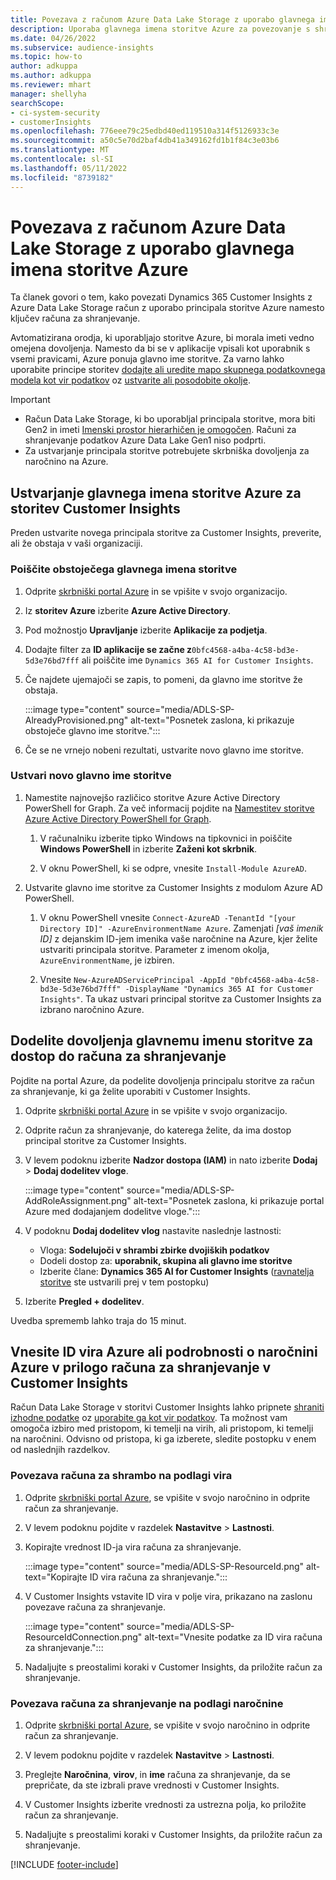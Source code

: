 ```yaml
---
title: Povezava z računom Azure Data Lake Storage z uporabo glavnega imena storitve
description: Uporaba glavnega imena storitve Azure za povezovanje s shrambo Data Lake.
ms.date: 04/26/2022
ms.subservice: audience-insights
ms.topic: how-to
author: adkuppa
ms.author: adkuppa
ms.reviewer: mhart
manager: shellyha
searchScope:
- ci-system-security
- customerInsights
ms.openlocfilehash: 776eee79c25edbd40ed119510a314f5126933c3e
ms.sourcegitcommit: a50c5e70d2baf4db41a349162fd1b1f84c3e03b6
ms.translationtype: MT
ms.contentlocale: sl-SI
ms.lasthandoff: 05/11/2022
ms.locfileid: "8739182"
---
```

# <a name="connect-to-an-azure-data-lake-storage-account-by-using-an-azure-service-principal"></a>Povezava z računom Azure Data Lake Storage z uporabo glavnega imena storitve Azure

Ta članek govori o tem, kako povezati Dynamics 365 Customer Insights z Azure Data Lake Storage račun z uporabo principala storitve Azure namesto ključev računa za shranjevanje. 

Avtomatizirana orodja, ki uporabljajo storitve Azure, bi morala imeti vedno omejena dovoljenja. Namesto da bi se v aplikacije vpisali kot uporabnik s vsemi pravicami, Azure ponuja glavno ime storitve. Za varno lahko uporabite principe storitev [dodajte ali uredite mapo skupnega podatkovnega modela kot vir podatkov](connect-common-data-model.md) oz [ustvarite ali posodobite okolje](create-environment.md).

> [!IMPORTANT]
> - Račun Data Lake Storage, ki bo uporabljal principala storitve, mora biti Gen2 in imeti [Imenski prostor hierarhičen je omogočen](/azure/storage/blobs/data-lake-storage-namespace). Računi za shranjevanje podatkov Azure Data Lake Gen1 niso podprti.
> - Za ustvarjanje principala storitve potrebujete skrbniška dovoljenja za naročnino na Azure.

## <a name="create-an-azure-service-principal-for-customer-insights"></a>Ustvarjanje glavnega imena storitve Azure za storitev Customer Insights

Preden ustvarite novega principala storitve za Customer Insights, preverite, ali že obstaja v vaši organizaciji.

### <a name="look-for-an-existing-service-principal"></a>Poiščite obstoječega glavnega imena storitve

1. Odprite [skrbniški portal Azure](https://portal.azure.com) in se vpišite v svojo organizacijo.

2. Iz **storitev Azure** izberite **Azure Active Directory**.

3. Pod možnostjo **Upravljanje** izberite **Aplikacije za podjetja**.

4. Dodajte filter za **ID aplikacije se začne z**`0bfc4568-a4ba-4c58-bd3e-5d3e76bd7fff` ali poiščite ime `Dynamics 365 AI for Customer Insights`.

5. Če najdete ujemajoči se zapis, to pomeni, da glavno ime storitve že obstaja. 
   
   :::image type="content" source="media/ADLS-SP-AlreadyProvisioned.png" alt-text="Posnetek zaslona, ki prikazuje obstoječe glavno ime storitve.":::
   
6. Če se ne vrnejo nobeni rezultati, ustvarite novo glavno ime storitve.

### <a name="create-a-new-service-principal"></a>Ustvari novo glavno ime storitve

1. Namestite najnovejšo različico storitve Azure Active Directory PowerShell for Graph. Za več informacij pojdite na [Namestitev storitve Azure Active Directory PowerShell for Graph](/powershell/azure/active-directory/install-adv2).

   1. V računalniku izberite tipko Windows na tipkovnici in poiščite **Windows PowerShell** in izberite **Zaženi kot skrbnik**.
   
   1. V oknu PowerShell, ki se odpre, vnesite `Install-Module AzureAD`.

2. Ustvarite glavno ime storitve za Customer Insights z modulom Azure AD PowerShell.

   1. V oknu PowerShell vnesite `Connect-AzureAD -TenantId "[your Directory ID]" -AzureEnvironmentName Azure`. Zamenjati *[vaš imenik ID]* z dejanskim ID-jem imenika vaše naročnine na Azure, kjer želite ustvariti principala storitve. Parameter z imenom okolja, `AzureEnvironmentName`, je izbiren.
  
   1. Vnesite `New-AzureADServicePrincipal -AppId "0bfc4568-a4ba-4c58-bd3e-5d3e76bd7fff" -DisplayName "Dynamics 365 AI for Customer Insights"`. Ta ukaz ustvari principal storitve za Customer Insights za izbrano naročnino Azure. 

## <a name="grant-permissions-to-the-service-principal-to-access-the-storage-account"></a>Dodelite dovoljenja glavnemu imenu storitve za dostop do računa za shranjevanje

Pojdite na portal Azure, da podelite dovoljenja principalu storitve za račun za shranjevanje, ki ga želite uporabiti v Customer Insights.

1. Odprite [skrbniški portal Azure](https://portal.azure.com) in se vpišite v svojo organizacijo.

1. Odprite račun za shranjevanje, do katerega želite, da ima dostop principal storitve za Customer Insights.

1. V levem podoknu izberite **Nadzor dostopa (IAM)** in nato izberite **Dodaj** > **Dodaj dodelitev vloge**.

   :::image type="content" source="media/ADLS-SP-AddRoleAssignment.png" alt-text="Posnetek zaslona, ki prikazuje portal Azure med dodajanjem dodelitve vloge.":::

1. V podoknu **Dodaj dodelitev vlog** nastavite naslednje lastnosti:
   - Vloga: **Sodelujoči v shrambi zbirke dvojiških podatkov**
   - Dodeli dostop za: **uporabnik, skupina ali glavno ime storitve**
   - Izberite člane: **Dynamics 365 AI for Customer Insights** ([ravnatelja storitve](#create-a-new-service-principal) ste ustvarili prej v tem postopku)

1.  Izberite **Pregled + dodelitev**.

Uvedba sprememb lahko traja do 15 minut.

## <a name="enter-the-azure-resource-id-or-the-azure-subscription-details-in-the-storage-account-attachment-to-customer-insights"></a>Vnesite ID vira Azure ali podrobnosti o naročnini Azure v prilogo računa za shranjevanje v Customer Insights

Račun Data Lake Storage v storitvi Customer Insights lahko pripnete [shraniti izhodne podatke](manage-environments.md) oz [uporabite ga kot vir podatkov](connect-dataverse-managed-lake.md). Ta možnost vam omogoča izbiro med pristopom, ki temelji na virih, ali pristopom, ki temelji na naročnini. Odvisno od pristopa, ki ga izberete, sledite postopku v enem od naslednjih razdelkov.

### <a name="resource-based-storage-account-connection"></a>Povezava računa za shrambo na podlagi vira

1. Odprite [skrbniški portal Azure](https://portal.azure.com), se vpišite v svojo naročnino in odprite račun za shranjevanje.

1. V levem podoknu pojdite v razdelek **Nastavitve** > **Lastnosti**.

1. Kopirajte vrednost ID-ja vira računa za shranjevanje.

   :::image type="content" source="media/ADLS-SP-ResourceId.png" alt-text="Kopirajte ID vira računa za shranjevanje.":::

1. V Customer Insights vstavite ID vira v polje vira, prikazano na zaslonu povezave računa za shranjevanje.

   :::image type="content" source="media/ADLS-SP-ResourceIdConnection.png" alt-text="Vnesite podatke za ID vira računa za shranjevanje.":::   

1. Nadaljujte s preostalimi koraki v Customer Insights, da priložite račun za shranjevanje.

### <a name="subscription-based-storage-account-connection"></a>Povezava računa za shranjevanje na podlagi naročnine

1. Odprite [skrbniški portal Azure](https://portal.azure.com), se vpišite v svojo naročnino in odprite račun za shranjevanje.

1. V levem podoknu pojdite v razdelek **Nastavitve** > **Lastnosti**.

1. Preglejte **Naročnina**, **virov**, in **ime** računa za shranjevanje, da se prepričate, da ste izbrali prave vrednosti v Customer Insights.

1. V Customer Insights izberite vrednosti za ustrezna polja, ko priložite račun za shranjevanje.

1. Nadaljujte s preostalimi koraki v Customer Insights, da priložite račun za shranjevanje.


[!INCLUDE [footer-include](includes/footer-banner.md)]